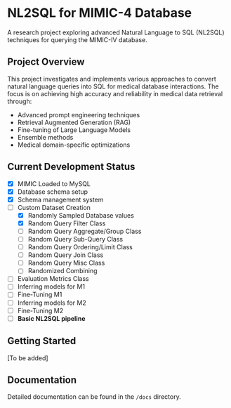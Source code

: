 # NL2SQL for MIMIC-4 Database

A research project exploring advanced Natural Language to SQL (NL2SQL) techniques for querying the MIMIC-IV database.

## Project Overview

This project investigates and implements various approaches to convert natural language queries into SQL for medical database interactions. The focus is on achieving high accuracy and reliability in medical data retrieval through:

- Advanced prompt engineering techniques
- Retrieval Augmented Generation (RAG)
- Fine-tuning of Large Language Models
- Ensemble methods
- Medical domain-specific optimizations

## Current Development Status

- [x] MIMIC Loaded to MySQL
- [x] Database schema setup
- [x] Schema management system
- [ ] Custom Dataset Creation
    - [x] Randomly Sampled Database values
    - [x] Random Query Filter Class
    - [ ] Random Query Aggregate/Group Class
    - [ ] Random Query Sub-Query Class
    - [ ] Random Query Ordering/Limit Class
    - [ ] Random Query Join Class
    - [ ] Random Query Misc Class
    - [ ] Randomized Combining
- [ ] Evaluation Metrics Class
- [ ] Inferring models for M1
- [ ] Fine-Tuning M1
- [ ] Inferring models for M2
- [ ] Fine-Tuning M2
- [ ] **Basic NL2SQL pipeline**

## Getting Started

[To be added]

## Documentation

Detailed documentation can be found in the `/docs` directory.